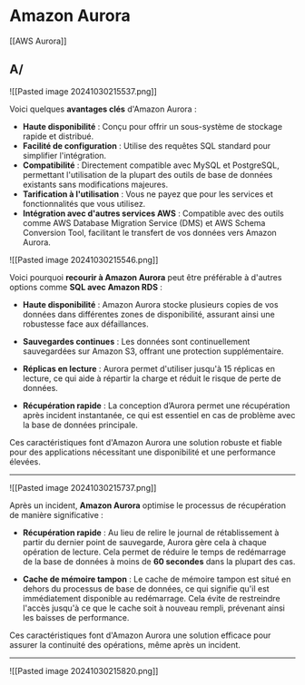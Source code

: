 
# Amazon Aurora


[[AWS Aurora]]

## A/

![[Pasted image 20241030215537.png]]

Voici quelques **avantages clés** d'Amazon Aurora :

- **Haute disponibilité** : Conçu pour offrir un sous-système de stockage rapide et distribué.
- **Facilité de configuration** : Utilise des requêtes SQL standard pour simplifier l'intégration.
- **Compatibilité** : Directement compatible avec MySQL et PostgreSQL, permettant l'utilisation de la plupart des outils de base de données existants sans modifications majeures.
- **Tarification à l'utilisation** : Vous ne payez que pour les services et fonctionnalités que vous utilisez.
- **Intégration avec d'autres services AWS** : Compatible avec des outils comme AWS Database Migration Service (DMS) et AWS Schema Conversion Tool, facilitant le transfert de vos données vers Amazon Aurora.


![[Pasted image 20241030215546.png]]



Voici pourquoi **recourir à Amazon Aurora** peut être préférable à d'autres options comme **SQL avec Amazon RDS** :

- **Haute disponibilité** : Amazon Aurora stocke plusieurs copies de vos données dans différentes zones de disponibilité, assurant ainsi une robustesse face aux défaillances.

- **Sauvegardes continues** : Les données sont continuellement sauvegardées sur Amazon S3, offrant une protection supplémentaire.

- **Réplicas en lecture** : Aurora permet d'utiliser jusqu'à 15 réplicas en lecture, ce qui aide à répartir la charge et réduit le risque de perte de données.

- **Récupération rapide** : La conception d’Aurora permet une récupération après incident instantanée, ce qui est essentiel en cas de problème avec la base de données principale. 

Ces caractéristiques font d'Amazon Aurora une solution robuste et fiable pour des applications nécessitant une disponibilité et une performance élevées.



----
![[Pasted image 20241030215737.png]]

Après un incident, **Amazon Aurora** optimise le processus de récupération de manière significative :

- **Récupération rapide** : Au lieu de relire le journal de rétablissement à partir du dernier point de sauvegarde, Aurora gère cela à chaque opération de lecture. Cela permet de réduire le temps de redémarrage de la base de données à moins de **60 secondes** dans la plupart des cas.

- **Cache de mémoire tampon** : Le cache de mémoire tampon est situé en dehors du processus de base de données, ce qui signifie qu'il est immédiatement disponible au redémarrage. Cela évite de restreindre l'accès jusqu'à ce que le cache soit à nouveau rempli, prévenant ainsi les baisses de performance.

Ces caractéristiques font d'Amazon Aurora une solution efficace pour assurer la continuité des opérations, même après un incident.



----



![[Pasted image 20241030215820.png]]

